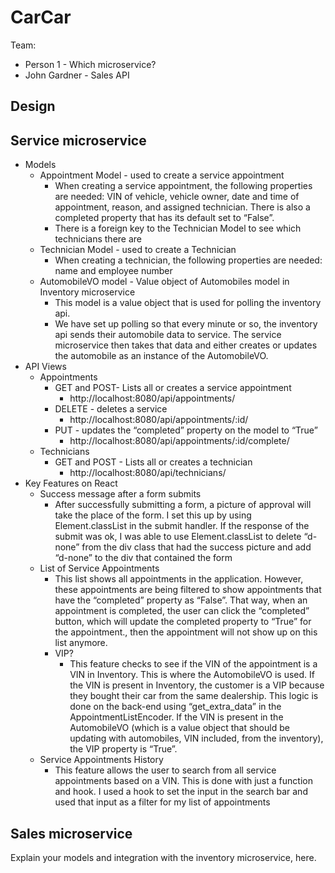 # CarCar

Team:

* Person 1 - Which microservice?
* John Gardner - Sales API

## Design

## Service microservice

* Models
	* Appointment Model - used to create a service appointment
		* When creating a service appointment, the following properties are needed: VIN of vehicle, vehicle owner, date and time of appointment, reason, and assigned technician. There is also a completed property that has its default set to “False”.
		* There is a foreign key to the Technician Model to see which technicians there are
	* Technician Model - used to create a Technician
		* When creating a technician, the following properties are needed: name and employee number
	* AutomobileVO model - Value object of Automobiles model in Inventory microservice
		* This model is a value object that is used for polling the inventory api.
		* We have set up polling so that every minute or so, the inventory api sends their automobile data to service. The service microservice then takes that data and either creates or updates the automobile as an instance of the AutomobileVO.
* API Views
	* Appointments
		* GET and POST- Lists all or creates a service appointment
			* http://localhost:8080/api/appointments/
		* DELETE - deletes a service
			* http://localhost:8080/api/appointments/:id/
		* PUT - updates the “completed” property on the model to “True”
			* http://localhost:8080/api/appointments/:id/complete/
	* Technicians
		* GET and POST - Lists all or creates a technician
			* http://localhost:8080/api/technicians/
* Key Features on React
	* Success message after a form submits
		* After successfully submitting a form, a picture of approval will take the place of the form. I set this up by using Element.classList in the submit handler.  If the response of the submit was ok, I was able to use Element.classList to delete “d-none” from the div class that had the success picture and add “d-none” to the div that contained the form
	* List of Service Appointments
		* This list shows all appointments in the application. However, these appointments are being filtered to show appointments that have the “completed” property as “False”. That way, when an appointment is completed, the user can click the “completed” button, which will update the completed property to “True” for the appointment., then the appointment will not show up on this list anymore.
		* VIP?
			* This feature checks to see if the VIN of the appointment is a VIN in Inventory.  This is where the AutomobileVO is used. If the VIN is present in Inventory, the customer is a VIP because they bought their car from the same dealership. This logic is done on the back-end using “get_extra_data” in the AppointmentListEncoder. If the VIN is present in the AutomobileVO (which is a value object that should be updating with automobiles, VIN included, from the inventory), the VIP property is “True”.
	* Service Appointments History
		* This feature allows the user to search from all service appointments based on a VIN. This is done with just a function and hook. I used a hook to set the input in the search bar and used that input as a filter for my list of appointments

## Sales microservice

Explain your models and integration with the inventory
microservice, here.

